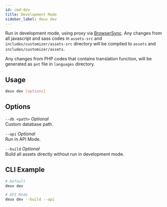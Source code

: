```yaml
---
id: cmd-dev
title: Development Mode
sidebar_label: deux dev
---
```


Run in development mode, using proxy via [BrowserSync](https://browsersync.io/). Any changes from all javascript and sass codes in `assets-src` and `includes/customizer/assets-src` directory will be compiled to `assets` and `includes/customizer/assets`.

Any changes from PHP codes that contains translation function, will be generated as `pot` file in `languages` directory.

## Usage
```bash
deux dev [options]
```

## Options
`--db <path>` *Optional*  
Custom database path.

`--api` *Optional*  
Run in API Mode.

`--build` *Optional*  
Build all assets directly without run in development mode.

## CLI Example
```bash
# Default
deux dev

# API Mode
deux dev --build --api
```
